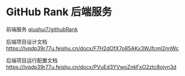# GitHub Rank 后端服务

前端服务 [qiushui7/githubRank](https://github.com/qiushui7/githubRank)



后端项目设计文档 https://lvqdp39r77u.feishu.cn/docx/F7H2dOfX7o85AKx3WJfcml2nnWc



后端项目运行配置文档 https://lvqdp39r77u.feishu.cn/docx/PVuEd3YVwoZnkFxO2ztc8oiyn3d


